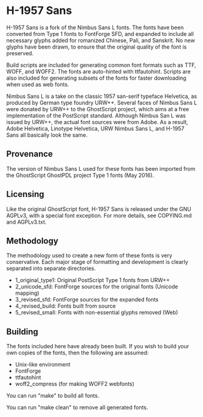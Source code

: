 H-1957 Sans
===========

H-1957 Sans is a fork of the Nimbus Sans L fonts. The fonts have been converted
from Type 1 fonts to FontForge SFD, and expanded to include all necessary
glyphs added for romanized Chinese, Pali, and Sanskrit. No new glyphs have been
drawn, to ensure that the original quality of the font is preserved.

Build scripts are included for generating common font formats such as TTF,
WOFF, and WOFF2. The fonts are auto-hinted with ttfautohint. Scripts are also
included for generating subsets of the fonts for faster downloading when used
as web fonts.

Nimbus Sans L is a take on the classic 1957 san-serif typeface Helvetica, as
produced by German type foundry URW++. Several faces of Nimbus Sans L were
donated by URW++ to the GhostScript project, which aims at a free
implementation of the PostScript standard. Although Nimbus San L was issued by
URW++, the actual font sources were from Adobe. As a result, Adobe Helvetica,
Linotype Helvetica, URW Nimbus Sans L, and H-1957 Sans all basically look the
same.

## Provenance

The version of Nimbus Sans L used for these fonts has been imported from the
GhostScript GhostPDL project Type 1 fonts (May 2016).

## Licensing

Like the original GhostScript font, H-1957 Sans is released under the GNU
AGPLv3, with a special font exception. For more details, see COPYING.md and
AGPLv3.txt.

## Methodology

The methodology used to create a new form of these fonts is very conservative.
Each major stage of formatting and development is clearly separated into
separate directories.

- 1_original_type1: Original PostScript Type 1 fonts from URW++
- 2_unicode_sfd: FontForge sources for the original fonts (Unicode mapping)
- 3_revised_sfd: FontForge sources for the expanded fonts
- 4_revised_build: Fonts built from source
- 5_revised_small: Fonts with non-essential glyphs removed (Web)

## Building

The fonts included here have already been built. If you wish to build your own
copies of the fonts, then the following are assumed:

- Unix-like environment
- FontForge
- ttfautohint
- woff2_compress (for making WOFF2 webfonts)

You can run "make" to build all fonts.

You can run "make clean" to remove all generated fonts.
